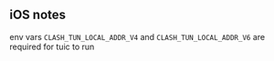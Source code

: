 ## iOS notes

env vars `CLASH_TUN_LOCAL_ADDR_V4` and `CLASH_TUN_LOCAL_ADDR_V6` are required for tuic to run